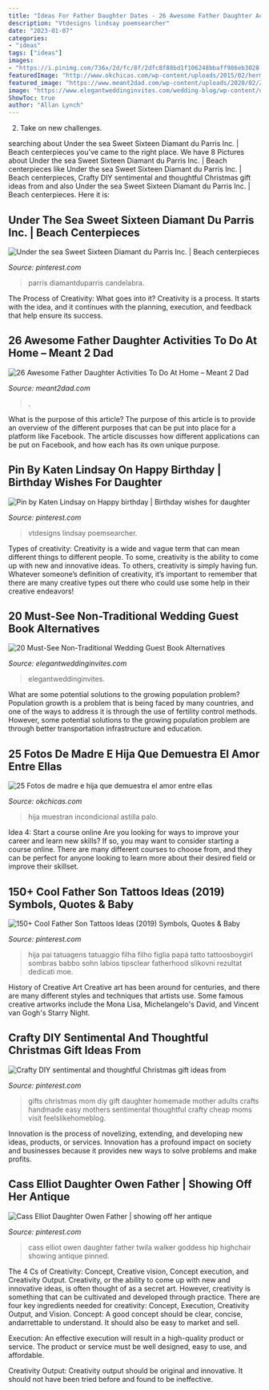 ```yaml
---
title: "Ideas For Father Daughter Dates - 26 Awesome Father Daughter Activities To Do At Home – Meant 2 Dad"
description: "Vtdesigns lindsay poemsearcher"
date: "2023-01-07"
categories:
- "ideas"
tags: ["ideas"]
images:
- "https://i.pinimg.com/736x/2d/fc/8f/2dfc8f88bd1f106248bbaff986eb3028.jpg"
featuredImage: "http://www.okchicas.com/wp-content/uploads/2015/02/hermosas-fotos-madre-e-hija-2.jpg"
featured_image: "https://www.meant2dad.com/wp-content/uploads/2020/02/ZfpV9J0TS0Wzu23GAPkdWA_thumb_fdd.jpg"
image: "https://www.elegantweddinginvites.com/wedding-blog/wp-content/uploads/2017/05/creative-personalized-framed-guest-book.jpg"
ShowToc: true
author: "Allan Lynch"
---
```



2. Take on new challenges.

	

		
searching about Under the sea Sweet Sixteen Diamant du Parris Inc. | Beach centerpieces you've came to the right place. We have 8 Pictures about Under the sea Sweet Sixteen Diamant du Parris Inc. | Beach centerpieces like Under the sea Sweet Sixteen Diamant du Parris Inc. | Beach centerpieces, Crafty DIY sentimental and thoughtful Christmas gift ideas from and also Under the sea Sweet Sixteen Diamant du Parris Inc. | Beach centerpieces. Here it is:
		
    
## Under The Sea Sweet Sixteen Diamant Du Parris Inc. | Beach Centerpieces

<img loading=lazy src="https://i.pinimg.com/736x/6d/dd/98/6ddd986f5d687a0662bb6062b2d12fae.jpg" onerror="this.onerror=null;this.src='https://tse3.mm.bing.net/th?id=OIP.vGqgNol12evNkAWkaR4W_wHaNK&amp;pid=15.1';" alt="Under the sea Sweet Sixteen Diamant du Parris Inc. | Beach centerpieces">

_Source: pinterest.com_

>parris diamantduparris candelabra. 

	

The Process of Creativity: What goes into it?
Creativity is a process. It starts with the idea, and it continues with the planning, execution, and feedback that help ensure its success.

    
## 26 Awesome Father Daughter Activities To Do At Home – Meant 2 Dad

<img loading=lazy src="https://www.meant2dad.com/wp-content/uploads/2020/02/ZfpV9J0TS0Wzu23GAPkdWA_thumb_fdd.jpg" onerror="this.onerror=null;this.src='https://tse4.mm.bing.net/th?id=OIP.wRxOEPns5nU1LNNsN31fAQHaJ4&amp;pid=15.1';" alt="26 Awesome Father Daughter Activities To Do At Home – Meant 2 Dad">

_Source: meant2dad.com_

>. 

	

What is the purpose of this article?
The purpose of this article is to provide an overview of the different purposes that can be put into place for a platform like Facebook. The article discusses how different applications can be put on Facebook, and how each has its own unique purpose.

    
## Pin By Katen Lindsay On Happy Birthday | Birthday Wishes For Daughter

<img loading=lazy src="https://i.pinimg.com/736x/64/44/03/6444037f90bf9848b83383a4f03ea1f1.jpg" onerror="this.onerror=null;this.src='https://tse4.mm.bing.net/th?id=OIP.YNYmn9d2Rulm8X7OLuwBSQHaNL&amp;pid=15.1';" alt="Pin by Katen Lindsay on Happy birthday | Birthday wishes for daughter">

_Source: pinterest.com_

>vtdesigns lindsay poemsearcher. 

	

Types of creativity:
Creativity is a wide and vague term that can mean different things to different people. To some, creativity is the ability to come up with new and innovative ideas. To others, creativity is simply having fun. Whatever someone’s definition of creativity, it’s important to remember that there are many creative types out there who could use some help in their creative endeavors!

    
## 20 Must-See Non-Traditional Wedding Guest Book Alternatives

<img loading=lazy src="https://www.elegantweddinginvites.com/wedding-blog/wp-content/uploads/2017/05/creative-personalized-framed-guest-book.jpg" onerror="this.onerror=null;this.src='https://tse4.mm.bing.net/th?id=OIP.fv3pl6Ook9lAM-mp6ZiaqAHaJ3&amp;pid=15.1';" alt="20 Must-See Non-Traditional Wedding Guest Book Alternatives">

_Source: elegantweddinginvites.com_

>elegantweddinginvites. 

	

What are some potential solutions to the growing population problem?
Population growth is a problem that is being faced by many countries, and one of the ways to address it is through the use of fertility control methods. However, some potential solutions to the growing population problem are through better transportation infrastructure and education.

    
## 25 Fotos De Madre E Hija Que Demuestra El Amor Entre Ellas

<img loading=lazy src="http://www.okchicas.com/wp-content/uploads/2015/02/hermosas-fotos-madre-e-hija-2.jpg" onerror="this.onerror=null;this.src='https://tse4.mm.bing.net/th?id=OIP.5p_FVHdH64Tes2HoDYmf8wHaLO&amp;pid=15.1';" alt="25 Fotos de madre e hija que demuestra el amor entre ellas">

_Source: okchicas.com_

>hija muestran incondicional astilla palo. 

	

Idea 4: Start a course online
Are you looking for ways to improve your career and learn new skills? If so, you may want to consider starting a course online. There are many different courses to choose from, and they can be perfect for anyone looking to learn more about their desired field or improve their skillset.

    
## 150+ Cool Father Son Tattoos Ideas (2019) Symbols, Quotes &amp; Baby

<img loading=lazy src="https://i.pinimg.com/736x/2d/fc/8f/2dfc8f88bd1f106248bbaff986eb3028.jpg" onerror="this.onerror=null;this.src='https://tse4.mm.bing.net/th?id=OIP.31s79u7kIZMhmzoCSQsVEwHaJ8&amp;pid=15.1';" alt="150+ Cool Father Son Tattoos Ideas (2019) Symbols, Quotes &amp; Baby">

_Source: pinterest.com_

>hija pai tatuagens tatuaggio filha filho figlia papá tatto tattoosboygirl sombras babbo sohn labios tipsclear fatherhood slikovni rezultat dedicati moe. 

	

History of Creative Art
Creative art has been around for centuries, and there are many different styles and techniques that artists use. Some famous creative artworks include the Mona Lisa, Michelangelo's David, and Vincent van Gogh's Starry Night.

    
## Crafty DIY Sentimental And Thoughtful Christmas Gift Ideas From

<img loading=lazy src="https://i.pinimg.com/736x/34/1d/e1/341de1ded49fe0e28c77afd4d3b824e4.jpg" onerror="this.onerror=null;this.src='https://tse4.mm.bing.net/th?id=OIP.VEAzCchrbOoLuDSDbSpdEQHaPV&amp;pid=15.1';" alt="Crafty DIY sentimental and thoughtful Christmas gift ideas from">

_Source: pinterest.com_

>gifts christmas mom diy gift daughter homemade mother adults crafts handmade easy mothers sentimental thoughtful crafty cheap moms visit feelslikehomeblog. 

	

Innovation is the process of novelizing, extending, and developing new ideas, products, or services. Innovation has a profound impact on society and businesses because it provides new ways to solve problems and make profits.

    
## Cass Elliot Daughter Owen Father | Showing Off Her Antique

<img loading=lazy src="https://s-media-cache-ak0.pinimg.com/736x/66/9f/99/669f99de97c3573562a5cfdb97a76283.jpg" onerror="this.onerror=null;this.src='https://tse4.mm.bing.net/th?id=OIP.EQi1oXRMjkwCojZlx95ggQHaKl&amp;pid=15.1';" alt="Cass Elliot Daughter Owen Father | showing off her antique">

_Source: pinterest.com_

>cass elliot owen daughter father twila walker goddess hip highchair showing antique pinned. 

	

The 4 Cs of Creativity: Concept, Creative vision, Concept execution, and Creativity Output.
Creativity, or the ability to come up with new and innovative ideas, is often thought of as a secret art. However, creativity is something that can be cultivated and developed through practice. There are four key ingredients needed for creativity: Concept, Execution, Creativity Output, and Vision.
Concept: A good concept should be clear, concise, andarrettable to understand. It should also be easy to market and sell.

Execution: An effective execution will result in a high-quality product or service. The product or service must be well designed, easy to use, and affordable.

Creativity Output: Creativity output should be original and innovative. It should not have been tried before and found to be ineffective.

